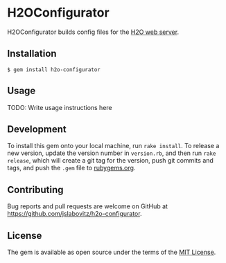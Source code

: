 # H2OConfigurator

H2OConfigurator builds config files for the [H2O web server](https://h2o.examp1e.net).


## Installation

    $ gem install h2o-configurator


## Usage

TODO: Write usage instructions here


## Development

To install this gem onto your local machine, run `rake install`. To release a new version, update the version number in `version.rb`, and then run `rake release`, which will create a git tag for the version, push git commits and tags, and push the `.gem` file to [rubygems.org](https://rubygems.org).


## Contributing

Bug reports and pull requests are welcome on GitHub at https://github.com/jslabovitz/h2o-configurator.


## License

The gem is available as open source under the terms of the [MIT License](http://opensource.org/licenses/MIT).